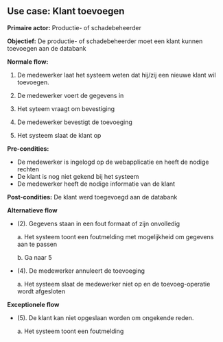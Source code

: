 ## Use case: Klant toevoegen

**Primaire actor:** Productie- of schadebeheerder

**Objectief:** De productie- of schadebeheerder moet een klant kunnen toevoegen aan de databank

**Normale flow:**

1. De medewerker laat het systeem weten dat hij/zij een nieuwe klant wil toevoegen.

2. De medewerker voert de gegevens in

3. Het syteem vraagt om bevestiging

4. De medewerker bevestigt de toevoeging 

5. Het systeem slaat de klant op


**Pre-condities:**
- De medewerker is ingelogd op de webapplicatie en heeft de nodige rechten
- De klant is nog niet gekend bij het systeem
- De medewerker heeft de nodige informatie van de klant

**Post-condities:**
De klant werd toegevoegd aan de databank

**Alternatieve flow**
* (2). Gegevens staan in een fout formaat of zijn onvolledig

  a. Het systeem toont een foutmelding met mogelijkheid om gegevens aan te passen

  b. Ga naar 5

* (4). De medewerker annuleert de toevoeging

  a. Het systeem slaat de medewerker niet op en de toevoeg-operatie wordt afgesloten

**Exceptionele flow**

* (5). De klant kan niet opgeslaan worden om ongekende reden.

  a. Het systeem toont een foutmelding

